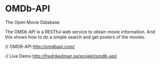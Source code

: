 # OMDb-API
The Open Movie Database

The OMDb API is a RESTful web service to obtain movie information.
And this shows how to do a simple search and get posters of the movies.

// OMDB-API
http://omdbapi.com/

// Live Demo
http://fredrikedman.se/projekt/omdb-api/
